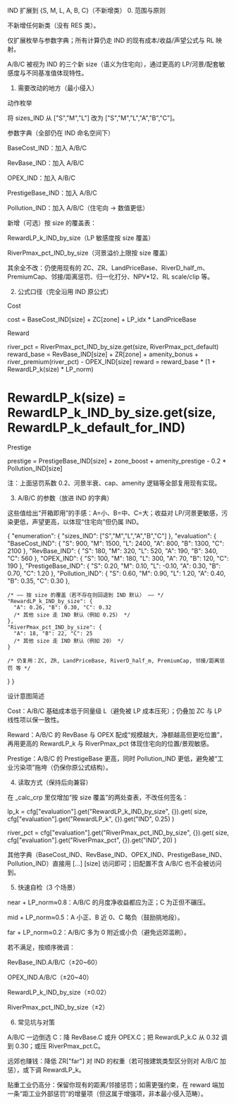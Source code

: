 IND 扩展到 {S, M, L, A, B, C}（不新增类）
0. 范围与原则

不新增任何新类（没有 RES 类）。

仅扩展枚举与参数字典；所有计算仍走 IND 的现有成本/收益/声望公式与 RL 映射。

A/B/C 被视为 IND 的三个新 size（语义为住宅向），通过更高的 LP/河景/配套敏感度与不同基准值体现特性。

1) 需要改动的地方（最小侵入）

动作枚举

将 sizes_IND 从 ["S","M","L"] 改为 ["S","M","L","A","B","C"]。

参数字典（全部仍在 IND 命名空间下）

BaseCost_IND：加入 A/B/C

RevBase_IND：加入 A/B/C

OPEX_IND：加入 A/B/C

PrestigeBase_IND：加入 A/B/C

Pollution_IND：加入 A/B/C（住宅向 → 数值更低）

新增（可选）按 size 的覆盖表：

RewardLP_k_IND_by_size（LP 敏感度按 size 覆盖）

RiverPmax_pct_IND_by_size（河景溢价上限按 size 覆盖）

其余全不改：仍使用现有的 ZC、ZR、LandPriceBase、RiverD_half_m、PremiumCap、邻接/距离惩罚、归一化打分、NPV*12、RL scale/clip 等。

2) 公式口径（完全沿用 IND 原公式）

Cost

cost = BaseCost_IND[size] + ZC[zone] + LP_idx * LandPriceBase


Reward

river_pct = RiverPmax_pct_IND_by_size.get(size, RiverPmax_pct_default)
reward_base = RevBase_IND[size] + ZR[zone] + amenity_bonus + river_premium(river_pct) - OPEX_IND[size]
reward      = reward_base * (1 + RewardLP_k(size) * LP_norm)
# RewardLP_k(size) = RewardLP_k_IND_by_size.get(size, RewardLP_k_default_for_IND)


Prestige

prestige = PrestigeBase_IND[size] + zone_boost + amenity_prestige - 0.2 * Pollution_IND[size]


注：上面惩罚系数 0.2、河景半衰、cap、amenity 逻辑等全部复用现有实现。

3) A/B/C 的参数（放进 IND 的字典）

这些值给出“开箱即用”的手感：A=小、B=中、C=大；收益对 LP/河景更敏感，污染更低，声望更高，以体现“住宅向”但仍属 IND。

{
  "enumeration": {
    "sizes_IND": ["S","M","L","A","B","C"]
  },
  "evaluation": {
    "BaseCost_IND": {
      "S": 900, "M": 1500, "L": 2400,
      "A": 800, "B": 1300, "C": 2100
    },
    "RevBase_IND": {
      "S": 180, "M": 320, "L": 520,
      "A": 190, "B": 340, "C": 560
    },
    "OPEX_IND": {
      "S": 100, "M": 180, "L": 300,
      "A": 70,  "B": 120, "C": 190
    },
    "PrestigeBase_IND": {
      "S": 0.20, "M": 0.10, "L": -0.10,
      "A": 0.30, "B": 0.70, "C": 1.20
    },
    "Pollution_IND": {
      "S": 0.60, "M": 0.90, "L": 1.20,
      "A": 0.40, "B": 0.35, "C": 0.30
    },

    /* —— 按 size 的覆盖（若不存在则回退到 IND 默认） —— */
    "RewardLP_k_IND_by_size": {
      "A": 0.26, "B": 0.30, "C": 0.32
      /* 其他 size 走 IND 默认（例如 0.25） */
    },
    "RiverPmax_pct_IND_by_size": {
      "A": 18, "B": 22, "C": 25
      /* 其他 size 走 IND 默认（例如 20） */
    }

    /* 仍复用：ZC, ZR, LandPriceBase, RiverD_half_m, PremiumCap, 邻接/距离惩罚 等 */
  }
}


设计意图简述

Cost：A/B/C 基础成本低于同量级 L（避免被 LP 成本压死）；仍叠加 ZC 与 LP 线性项以保一致性。

Reward：A/B/C 的 RevBase 与 OPEX 配成“规模越大，净额越高但更吃位置”，再用更高的 RewardLP_k 与 RiverPmax_pct 体现住宅向的位置/景观敏感。

Prestige：A/B/C 的 PrestigeBase 更高，同时 Pollution_IND 更低，避免被“工业污染项”拖垮（仍保你原公式结构）。

4) 读取方式（保持后向兼容）

在 _calc_crp 里仅增加“按 size 覆盖”的两处查表，不改任何签名：

lp_k = cfg["evaluation"].get("RewardLP_k_IND_by_size", {}).get(
          size, cfg["evaluation"].get("RewardLP_k", {}).get("IND", 0.25)
       )

river_pct = cfg["evaluation"].get("RiverPmax_pct_IND_by_size", {}).get(
              size, cfg["evaluation"].get("RiverPmax_pct", {}).get("IND", 20)
            )


其他字典（BaseCost_IND、RevBase_IND、OPEX_IND、PrestigeBase_IND、Pollution_IND）直接用 [...] [size] 访问即可；旧配置不含 A/B/C 也不会被访问到。

5) 快速自检（3 个场景）

near + LP_norm≈0.8：A/B/C 的月度净收益都应为正；C 为正但不碾压。

mid + LP_norm≈0.5：A 小正、B 近 0、C 略负（鼓励挑地段）。

far + LP_norm≈0.2：A/B/C 多为 0 附近或小负（避免远郊滥刷）。

若不满足，按顺序微调：

RevBase_IND.A/B/C（±20~60）

OPEX_IND.A/B/C（±20~40）

RewardLP_k_IND_by_size（±0.02）

RiverPmax_pct_IND_by_size（±2）

6) 常见坑与对策

A/B/C 一边倒选 C：降 RevBase.C 或升 OPEX.C；把 RewardLP_k.C 从 0.32 调到 0.30；或压 RiverPmax_pct.C。

远郊也赚钱：降低 ZR["far"] 对 IND 的权重（若可按建筑类型区分则对 A/B/C 加惩），或下调 RewardLP_k。

贴重工业仍高分：保留你现有的距离/邻接惩罚；如需更强约束，在 reward 端加一条“距工业外部惩罚”的增量项（但这属于增强项，非本最小侵入范畴）。